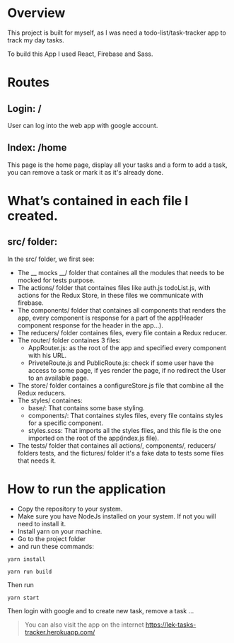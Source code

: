 # Overview

This project is built for myself, as I was need a todo-list/task-tracker app to track my day tasks.

To build this App I used React, Firebase and Sass.

# Routes
## Login: /
User can log into the web app with google account.

## Index: /home
This page is the home page, display all your tasks and a form to add a task, you can remove a task or mark it as it's already done.

# What’s contained in each file I created.

## src/ folder:
In the src/ folder, we first see:
- The __ mocks __/ folder that containes all the modules that needs to be mocked for tests purpose.
- The actions/ folder that containes files like auth.js todoList.js, with actions for the Redux Store, in these files we communicate with firebase.
- The components/ folder that containes all components that renders the app, every component is response for a part of the app(Header component response for the header in the app...).
- The reducers/ folder containes files, every file contain a Redux reducer.
- The router/ folder containes 3 files:
    - AppRouter.js: as the root of the app and specified every component with his URL.
    - PriveteRoute.js and PublicRoute.js: check if some user have the access to some page, if yes render the page, if no redirect the User to an available page.
- The store/ folder containes a configureStore.js file that combine all the Redux reducers.
- The styles/ containes:
    - base/: That contains some base styling.
    - components/: That containes styles files, every file contains styles for a specific component.
    - styles.scss: That imports all the styles files, and this file is the one imported on the root of the app(index.js file).
- The tests/ folder that containes all actions/, components/, reducers/ folders tests, and the fictures/ folder it's a fake data to tests some files that needs it.

# How to run the application
<!--#First you must have Python and Django and NodeJs installed in your machine
#- Then you need to go to the front-end folder(blog-f-e/) and run npm install to create node_modules/ folder.
#- Then back on the root of the app run python manage.py runserver.-->

- Copy the repository to your system.
- Make sure you have NodeJs installed on your system. If not you will need to install it.
- Install yarn on your machine.
- Go to the project folder
- and run these commands:
```shell
yarn install
```
```shell
yarn run build
```

Then run 

```shell
yarn start
```

Then login with google and to create new task, remove a task ...

> You can also visit the app on the internet https://lek-tasks-tracker.herokuapp.com/
